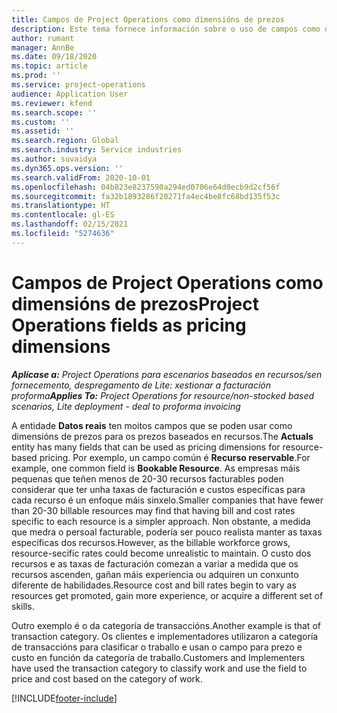 ```yaml
---
title: Campos de Project Operations como dimensións de prezos
description: Este tema fornece información sobre o uso de campos como dimensións de prezos en Dynamics 365 Project Operations.
author: rumant
manager: AnnBe
ms.date: 09/18/2020
ms.topic: article
ms.prod: ''
ms.service: project-operations
audience: Application User
ms.reviewer: kfend
ms.search.scope: ''
ms.custom: ''
ms.assetid: ''
ms.search.region: Global
ms.search.industry: Service industries
ms.author: suvaidya
ms.dyn365.ops.version: ''
ms.search.validFrom: 2020-10-01
ms.openlocfilehash: 04b823e8237590a294ed0706e64d0ecb9d2cf56f
ms.sourcegitcommit: fa32b1893286f20271fa4ec4be8fc68bd135f53c
ms.translationtype: HT
ms.contentlocale: gl-ES
ms.lasthandoff: 02/15/2021
ms.locfileid: "5274636"
---
```

# <a name="project-operations-fields-as-pricing-dimensions"></a><span data-ttu-id="68489-103">Campos de Project Operations como dimensións de prezos</span><span class="sxs-lookup"><span data-stu-id="68489-103">Project Operations fields as pricing dimensions</span></span>

<span data-ttu-id="68489-104">_**Aplícase a:** Project Operations para escenarios baseados en recursos/sen fornecemento, despregamento de Lite: xestionar a facturación proforma_</span><span class="sxs-lookup"><span data-stu-id="68489-104">_**Applies To:** Project Operations for resource/non-stocked based scenarios, Lite deployment - deal to proforma invoicing_</span></span>

<span data-ttu-id="68489-105">A entidade **Datos reais** ten moitos campos que se poden usar como dimensións de prezos para os prezos baseados en recursos.</span><span class="sxs-lookup"><span data-stu-id="68489-105">The **Actuals** entity has many fields that can be used as pricing dimensions for resource-based pricing.</span></span> <span data-ttu-id="68489-106">Por exemplo, un campo común é **Recurso reservable**.</span><span class="sxs-lookup"><span data-stu-id="68489-106">For example, one common field is **Bookable Resource**.</span></span> <span data-ttu-id="68489-107">As empresas máis pequenas que teñen menos de 20-30 recursos facturables poden considerar que ter unha taxas de facturación e custos específicas para cada recurso é un enfoque máis sinxelo.</span><span class="sxs-lookup"><span data-stu-id="68489-107">Smaller companies that have fewer than 20-30 billable resources may find that having bill and cost rates specific to each resource is a simpler approach.</span></span> <span data-ttu-id="68489-108">Non obstante, a medida que medra o persoal facturable, podería ser pouco realista manter as taxas específicas dos recursos.</span><span class="sxs-lookup"><span data-stu-id="68489-108">However, as the billable workforce grows, resource-secific rates could become unrealistic to maintain.</span></span> <span data-ttu-id="68489-109">O custo dos recursos e as taxas de facturación comezan a variar a medida que os recursos ascenden, gañan máis experiencia ou adquiren un conxunto diferente de habilidades.</span><span class="sxs-lookup"><span data-stu-id="68489-109">Resource cost and bill rates begin to vary as resources get promoted, gain more experience, or acquire a different set of skills.</span></span> 

<span data-ttu-id="68489-110">Outro exemplo é o da categoría de transaccións.</span><span class="sxs-lookup"><span data-stu-id="68489-110">Another example is that of transaction category.</span></span> <span data-ttu-id="68489-111">Os clientes e implementadores utilizaron a categoría de transaccións para clasificar o traballo e usan o campo para prezo e custo en función da categoría de traballo.</span><span class="sxs-lookup"><span data-stu-id="68489-111">Customers and Implementers have used the transaction category to classify work and use the field to price and cost based on the category of work.</span></span>


[!INCLUDE[footer-include](../includes/footer-banner.md)]